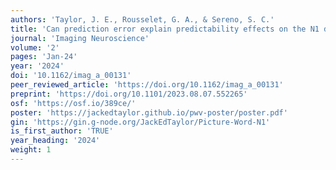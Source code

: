 ```yaml
---
authors: 'Taylor, J. E., Rousselet, G. A., & Sereno, S. C.'
title: 'Can prediction error explain predictability effects on the N1 during picture-word verification?'
journal: 'Imaging Neuroscience'
volume: '2'
pages: 'Jan-24'
year: '2024'
doi: '10.1162/imag_a_00131'
peer_reviewed_article: 'https://doi.org/10.1162/imag_a_00131'
preprint: 'https://doi.org/10.1101/2023.08.07.552265'
osf: 'https://osf.io/389ce/'
poster: 'https://jackedtaylor.github.io/pwv-poster/poster.pdf'
gin: 'https://gin.g-node.org/JackEdTaylor/Picture-Word-N1'
is_first_author: 'TRUE'
year_heading: '2024'
weight: 1
---
```

